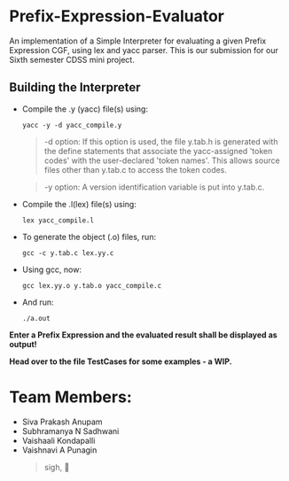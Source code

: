 # Prefix-Expression-Evaluator

An implementation of a Simple Interpreter for evaluating a given Prefix Expression CGF, using lex and yacc parser.
This is our submission for our Sixth semester CDSS mini project.

## Building the Interpreter
- Compile the .y (yacc) file(s) using:

     `yacc -y -d yacc_compile.y`

      
     > -d option:	If this option is used, the file y.tab.h is generated with the define statements that associate the yacc-assigned 'token codes' with the user-declared 'token names'. This allows source files other than y.tab.c to access the token codes.

     > -y option: A version identification variable is put into y.tab.c. 


- Compile the .l(lex) file(s) using:

     `lex yacc_compile.l`

- To generate the object (.o) files, run:

     `gcc -c y.tab.c lex.yy.c`

- Using gcc, now:

     `gcc lex.yy.o y.tab.o yacc_compile.c`

- And run:

     `./a.out`




**Enter a Prefix Expression and the evaluated result shall be displayed as output!**

**Head over to the file TestCases for some examples - a WIP.**

# Team Members:
- Siva Prakash Anupam
- Subhramanya N Sadhwani
- Vaishaali Kondapalli
- Vaishnavi A Punagin
  > sigh, :poop:
